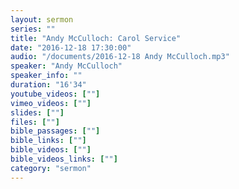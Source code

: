```yaml
---
layout: sermon
series: ""
title: "Andy McCulloch: Carol Service"
date: "2016-12-18 17:30:00"
audio: "/documents/2016-12-18 Andy McCulloch.mp3"
speaker: "Andy McCulloch"
speaker_info: ""
duration: "16'34"
youtube_videos: [""]
vimeo_videos: [""]
slides: [""]
files: [""]
bible_passages: [""]
bible_links: [""]
bible_videos: [""]
bible_videos_links: [""]
category: "sermon"
---
```

